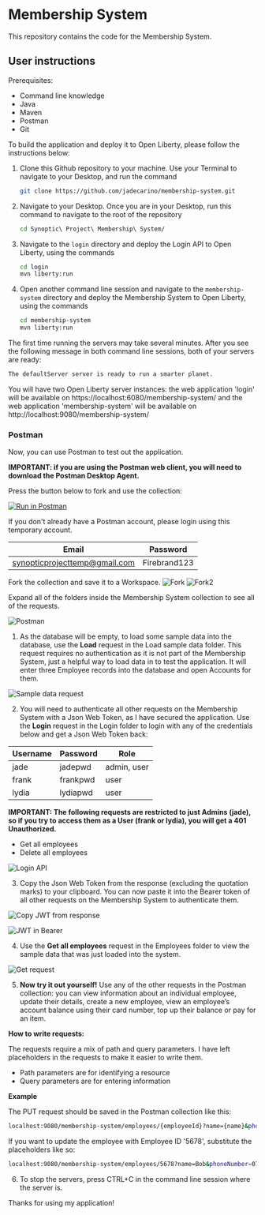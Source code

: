 # Membership System
This repository contains the code for the Membership System. 

## User instructions
Prerequisites:
-	Command line knowledge
-	Java
-	Maven
-   Postman
-	Git

To build the application and deploy it to Open Liberty, please follow the instructions below:

1. Clone this Github repository to your machine. Use your Terminal to navigate to your Desktop, and run the command 
    ```sh
    git clone https://github.com/jadecarino/membership-system.git
    ```


2. Navigate to your Desktop. Once you are in your Desktop, run this command to navigate to the root of the repository
    ```sh
    cd Synoptic\ Project\ Membership\ System/
    ```


3. Navigate to the `login` directory and deploy the Login API to Open Liberty, using the commands
    ```sh
    cd login
    mvn liberty:run
    ```


4. Open another command line session and navigate to the `membership-system` directory and deploy the Membership System to Open Liberty, using the commands
    ```sh
    cd membership-system
    mvn liberty:run
    ```

The first time running the servers may take several minutes. After you see the following message in both command line sessions, both of your servers are ready:
```sh
The defaultServer server is ready to run a smarter planet.
```

You will have two Open Liberty server instances: the web application 'login' will be available on https://localhost:6080/membership-system/ and the web application 'membership-system' will be available on http://localhost:9080/membership-system/



### Postman 

Now, you can use Postman to test out the application. 

**IMPORTANT: if you are using the Postman web client, you will need to download the Postman Desktop Agent.**


Press the button below to fork and use the collection: 

[![Run in Postman](https://run.pstmn.io/button.svg)](https://app.getpostman.com/run-collection/15899001-aaa15db3-9cec-44a6-86a1-c4aaacfbcaa1?action=collection%2Ffork&collection-url=entityId%3D15899001-aaa15db3-9cec-44a6-86a1-c4aaacfbcaa1%26entityType%3Dcollection%26workspaceId%3D8432e8fd-7e6c-4072-8615-65887d41d744)

If you don't already have a Postman account, please login using this temporary account.

| Email                         | Password      |
|-------------------------------|---------------|
| synopticprojecttemp@gmail.com | Firebrand123  |


Fork the collection and save it to a Workspace.
![Fork](./docs-assets/Fork.png)
![Fork2](./docs-assets/Fork2.png)


Expand all of the folders inside the Membership System collection to see all of the requests.

![Postman](./docs-assets/Postman.png)


1. As the database will be empty, to load some sample data into the database, use the **Load** request in the Load sample data folder. This request requires no authentication as it is not part of the Membership System, just a helpful way to load data in to test the application. It will enter three Employee records into the database and open Accounts for them.

![Sample data request](./docs-assets/Sample-data-request.png)


2. You will need to authenticate all other requests on the Membership System with a Json Web Token, as I have secured the application. Use the **Login** request in the Login folder to login with any of the credentials below and get a Json Web Token back:

| Username | Password | Role        | 
|----------|----------|-------------|
| jade     | jadepwd  | admin, user |
| frank    | frankpwd | user        |
| lydia    | lydiapwd | user        |

**IMPORTANT: The following requests are restricted to just Admins (jade), so if you try to access them as a User (frank or lydia), you will get a 401 Unauthorized.**
- Get all employees
- Delete all employees

![Login API](./docs-assets/Login-API.png)


3. Copy the Json Web Token from the response (excluding the quotation marks) to your clipboard. You can now paste it into the Bearer token of all other requests on the Membership System to authenticate them. 

![Copy JWT from response](./docs-assets/Copy-JWT-from-response.png)

![JWT in Bearer](./docs-assets/JWT-in-Bearer.png)


4. Use the **Get all employees** request in the Employees folder to view the sample data that was just loaded into the system.

![Get request](./docs-assets/Get-request.png)


5. **Now try it out yourself!** Use any of the other requests in the Postman collection: you can view information about an individual employee, update their details, create a new employee, view an employee’s account balance using their card number, top up their balance or pay for an item.

**How to write requests:**

The requests require a mix of path and query parameters. I have left placeholders in the requests to make it easier to write them.
- Path parameters are for identifying a resource
- Query parameters are for entering information

**Example**

The PUT request should be saved in the Postman collection like this:
```sh
localhost:9080/membership-system/employees/{employeeId}?name={name}&phoneNumber={phoneNumber}&emailAddress={emailAddress}&company={company}&cardNumber={cardNumber}
```

If you want to update the employee with Employee ID '5678', substitute the placeholders like so:
```sh
localhost:9080/membership-system/employees/5678?name=Bob&phoneNumber=07100200300&emailAddress=bob@email.com&company=Github&cardNumber=1234
```


6. To stop the servers, press CTRL+C in the command line session where the server is.


Thanks for using my application!